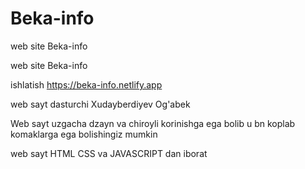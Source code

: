 # Beka-info
web site Beka-info


web site Beka-info

ishlatish https://beka-info.netlify.app

web sayt dasturchi Xudayberdiyev Og'abek

Web sayt uzgacha dzayn va chiroyli korinishga ega bolib u bn koplab komaklarga ega bolishingiz mumkin

web sayt HTML CSS va JAVASCRIPT dan iborat
